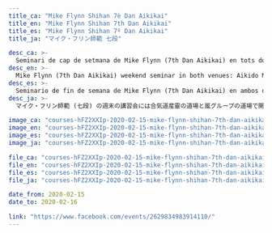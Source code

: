 ```yaml
---
title_ca: "Mike Flynn Shihan 7è Dan Aikikai"
title_en: "Mike Flynn Shihan 7th Dan Aikikai"
title_es: "Mike Flynn Shihan 7º Dan Aikikai"
title_ja: "マイク・フリン師範 七段"

desc_ca: >-
  Seminari de cap de setmana de Mike Flynn (7th Dan Aikikai) en tots dos dojos: Aikido Musubi Badalona el 15 de febrer (dissabte al matí), i Aikido Arashi Badalona el 15 de febrer (dissabte a la tarda) i el 16 de febrer (diumenge al matí).
desc_en: >-
  Mike Flynn (7th Dan Aikikai) weekend seminar in both venues: Aikido Musubi Badalona on Feb. 15th (Sat. morning), and Aikido Arashi Badalona on Feb. 15th (Sat. afternoon) and Feb. 16th (Sun. morning).
desc_es: >-
  Seminario de fin de semana de Mike Flynn (7th Dan Aikikai) en ambos dojos: Aikido Musubi Badalona el 15 de febrero (sábado por la mañana), y Aikido Arashi Badalona el 15 de febrero (sábado por la tarde) y el 16 de febrero (domingo por la mañana).
desc_ja: >-
  マイク・フリン師範 (七段) の週末の講習会には合気道産靈の道場と嵐グループの道場で開催されています。合気道産靈：２月１５日 (朝)、嵐グループの道場：２月１５ (夜) - ２月１６日 (朝)。

image_ca: "courses-hFZ2XXIp-2020-02-15-mike-flynn-shihan-7th-dan-aikikai-es.jpg"
image_en: "courses-hFZ2XXIp-2020-02-15-mike-flynn-shihan-7th-dan-aikikai-en.jpg"
image_es: "courses-hFZ2XXIp-2020-02-15-mike-flynn-shihan-7th-dan-aikikai-es.jpg"
image_ja: "courses-hFZ2XXIp-2020-02-15-mike-flynn-shihan-7th-dan-aikikai-en.jpg"

file_ca: "courses-hFZ2XXIp-2020-02-15-mike-flynn-shihan-7th-dan-aikikai-es.pdf"
file_en: "courses-hFZ2XXIp-2020-02-15-mike-flynn-shihan-7th-dan-aikikai-en.pdf"
file_es: "courses-hFZ2XXIp-2020-02-15-mike-flynn-shihan-7th-dan-aikikai-es.pdf"
file_ja: "courses-hFZ2XXIp-2020-02-15-mike-flynn-shihan-7th-dan-aikikai-en.pdf"

date_from: 2020-02-15
date_to: 2020-02-16

link: "https://www.facebook.com/events/2629834983914110/"
---
```

